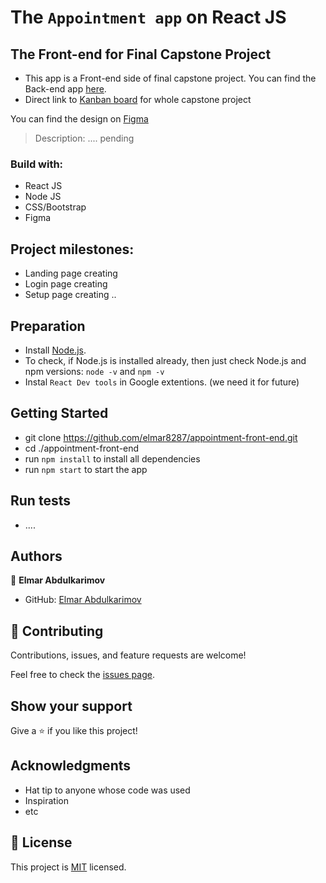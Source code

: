 # The `Appointment app` on React JS
## The Front-end for Final Capstone Project

- This app is a Front-end side of final capstone project. You can find the Back-end app [here](https://github.com/Kossi-stack/final-capstone-project/tree/setup). 
- Direct link to [Kanban board](https://github.com/Kossi-stack/final-capstone-project/projects/1) for whole capstone project

You can find the design on [Figma](https://www.figma.com/file/yhiRC0w1XxRU2M5LNSkqCH/Ford?node-id=0%3A1)

> Description: .... pending

### Build with:

- React JS
- Node JS
- CSS/Bootstrap
- Figma

## Project milestones:

- Landing page creating
- Login page creating
- Setup page creating
..

## Preparation

- Install [Node.js](https://nodejs.org/en/).
- To check, if Node.js is installed already, then just check Node.js and npm versions: `node -v` and `npm -v`
- Instal `React Dev tools` in Google extentions. (we need it for future)

## Getting Started

- git clone https://github.com/elmar8287/appointment-front-end.git
- cd ./appointment-front-end
- run `npm install` to install all dependencies
- run `npm start` to start the app

## Run tests

- ....

## Authors

👤 **Elmar Abdulkarimov**

- GitHub: [Elmar Abdulkarimov](https://github.com/elmar8287)

## 🤝 Contributing

Contributions, issues, and feature requests are welcome!

Feel free to check the [issues page](../../issues/).

## Show your support

Give a ⭐️ if you like this project!

## Acknowledgments

- Hat tip to anyone whose code was used
- Inspiration
- etc

## 📝 License

This project is [MIT](./MIT.md) licensed.
